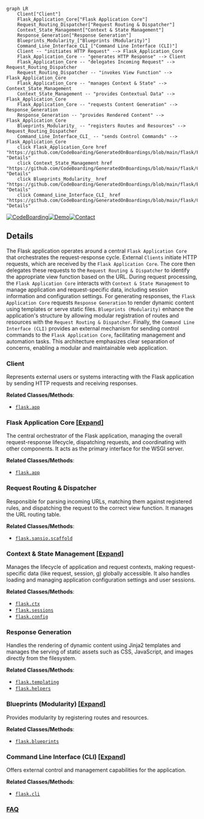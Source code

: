 ```mermaid
graph LR
    Client["Client"]
    Flask_Application_Core["Flask Application Core"]
    Request_Routing_Dispatcher["Request Routing & Dispatcher"]
    Context_State_Management["Context & State Management"]
    Response_Generation["Response Generation"]
    Blueprints_Modularity_["Blueprints (Modularity)"]
    Command_Line_Interface_CLI_["Command Line Interface (CLI)"]
    Client -- "initiates HTTP Request" --> Flask_Application_Core
    Flask_Application_Core -- "generates HTTP Response" --> Client
    Flask_Application_Core -- "delegates Incoming Request" --> Request_Routing_Dispatcher
    Request_Routing_Dispatcher -- "invokes View Function" --> Flask_Application_Core
    Flask_Application_Core -- "manages Context & State" --> Context_State_Management
    Context_State_Management -- "provides Contextual Data" --> Flask_Application_Core
    Flask_Application_Core -- "requests Content Generation" --> Response_Generation
    Response_Generation -- "provides Rendered Content" --> Flask_Application_Core
    Blueprints_Modularity_ -- "registers Routes and Resources" --> Request_Routing_Dispatcher
    Command_Line_Interface_CLI_ -- "sends Control Commands" --> Flask_Application_Core
    click Flask_Application_Core href "https://github.com/CodeBoarding/GeneratedOnBoardings/blob/main/flask/Flask_Application_Core.md" "Details"
    click Context_State_Management href "https://github.com/CodeBoarding/GeneratedOnBoardings/blob/main/flask/Context_State_Management.md" "Details"
    click Blueprints_Modularity_ href "https://github.com/CodeBoarding/GeneratedOnBoardings/blob/main/flask/Blueprints_Modularity_.md" "Details"
    click Command_Line_Interface_CLI_ href "https://github.com/CodeBoarding/GeneratedOnBoardings/blob/main/flask/Command_Line_Interface_CLI_.md" "Details"
```

[![CodeBoarding](https://img.shields.io/badge/Generated%20by-CodeBoarding-9cf?style=flat-square)](https://github.com/CodeBoarding/CodeBoarding)[![Demo](https://img.shields.io/badge/Try%20our-Demo-blue?style=flat-square)](https://www.codeboarding.org/demo)[![Contact](https://img.shields.io/badge/Contact%20us%20-%20contact@codeboarding.org-lightgrey?style=flat-square)](mailto:contact@codeboarding.org)

## Details

The Flask application operates around a central `Flask Application Core` that orchestrates the request-response cycle. External `Clients` initiate HTTP requests, which are received by the `Flask Application Core`. The core then delegates these requests to the `Request Routing & Dispatcher` to identify the appropriate view function based on the URL. During request processing, the `Flask Application Core` interacts with `Context & State Management` to manage application and request-specific data, including session information and configuration settings. For generating responses, the `Flask Application Core` requests `Response Generation` to render dynamic content using templates or serve static files. `Blueprints (Modularity)` enhance the application's structure by allowing modular registration of routes and resources with the `Request Routing & Dispatcher`. Finally, the `Command Line Interface (CLI)` provides an external mechanism for sending control commands to the `Flask Application Core`, facilitating management and automation tasks. This architecture emphasizes clear separation of concerns, enabling a modular and maintainable web application.

### Client
Represents external users or systems interacting with the Flask application by sending HTTP requests and receiving responses.


**Related Classes/Methods**:

- <a href="https://github.com/pallets/flask/blob/main/src/flask/app.py" target="_blank" rel="noopener noreferrer">`flask.app`</a>


### Flask Application Core [[Expand]](./Flask_Application_Core.md)
The central orchestrator of the Flask application, managing the overall request-response lifecycle, dispatching requests, and coordinating with other components. It acts as the primary interface for the WSGI server.


**Related Classes/Methods**:

- <a href="https://github.com/pallets/flask/blob/main/src/flask/app.py" target="_blank" rel="noopener noreferrer">`flask.app`</a>


### Request Routing & Dispatcher
Responsible for parsing incoming URLs, matching them against registered rules, and dispatching the request to the correct view function. It manages the URL routing table.


**Related Classes/Methods**:

- <a href="https://github.com/pallets/flask/blob/main/src/flask/sansio/scaffold.py" target="_blank" rel="noopener noreferrer">`flask.sansio.scaffold`</a>


### Context & State Management [[Expand]](./Context_State_Management.md)
Manages the lifecycle of application and request contexts, making request-specific data (like request, session, g) globally accessible. It also handles loading and managing application configuration settings and user sessions.


**Related Classes/Methods**:

- <a href="https://github.com/pallets/flask/blob/main/src/flask/ctx.py" target="_blank" rel="noopener noreferrer">`flask.ctx`</a>
- <a href="https://github.com/pallets/flask/blob/main/src/flask/sessions.py" target="_blank" rel="noopener noreferrer">`flask.sessions`</a>
- <a href="https://github.com/pallets/flask/blob/main/src/flask/config.py" target="_blank" rel="noopener noreferrer">`flask.config`</a>


### Response Generation
Handles the rendering of dynamic content using Jinja2 templates and manages the serving of static assets such as CSS, JavaScript, and images directly from the filesystem.


**Related Classes/Methods**:

- <a href="https://github.com/pallets/flask/blob/main/src/flask/templating.py" target="_blank" rel="noopener noreferrer">`flask.templating`</a>
- <a href="https://github.com/pallets/flask/blob/main/src/flask/helpers.py" target="_blank" rel="noopener noreferrer">`flask.helpers`</a>


### Blueprints (Modularity) [[Expand]](./Blueprints_Modularity_.md)
Provides modularity by registering routes and resources.


**Related Classes/Methods**:

- <a href="https://github.com/pallets/flask/blob/main/src/flask/blueprints.py" target="_blank" rel="noopener noreferrer">`flask.blueprints`</a>


### Command Line Interface (CLI) [[Expand]](./Command_Line_Interface_CLI_.md)
Offers external control and management capabilities for the application.


**Related Classes/Methods**:

- <a href="https://github.com/pallets/flask/blob/main/src/flask/cli.py" target="_blank" rel="noopener noreferrer">`flask.cli`</a>




### [FAQ](https://github.com/CodeBoarding/GeneratedOnBoardings/tree/main?tab=readme-ov-file#faq)